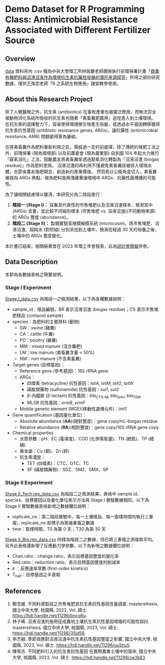 # Demo Dataset for R Programming Class: Antimicrobial Resistance Associated with Different Fertilizer Source

## Overview
[data](data) 資料夾內 .csv 檔為中央大學環工所林居慶老師團隊執行前環保署計畫「[商業有機肥料與沼渣沼液作為環境抗生素抗藥性發展的潛在來源探究](https://www.grb.gov.tw/search/planDetail?id=13380871)」所得之部份研究數據，僅供王孫崇老師「R 之系統生物應用」課堂教學使用。

## About this Research Project
除了人體醫療之外，抗生素 (antibiotics) 在畜牧產業也被廣泛應用，而無法完全被動物消化系統所吸收的抗生素也隨著「禽畜糞肥農用」途徑進入到土壤環境。
在抗生素的選擇壓力下，容易使得環境微生物產生突變，或透過水平基因轉移獲得抗生素抗性基因 (antibiotic resistance genes, ARGs)，讓抗藥性 (antimicrobial resistance, AMR) 問題變得更為嚴峻。

在將禽畜糞作為肥料重新利用之前，需經過一定的前處理，除了傳統的堆肥工法之外，前環保署 (現為環境部) 以及前農委會 (現為農業部) 自民國 104 年起大力推行「厭氧消化」工法，鼓勵農友將禽畜糞尿透過厭氧消化轉製為「沼液沼渣 (biogas residue)」作為肥料使用。
沼液沼渣的再利用不僅避免禽畜糞尿被排入環境水體，也節省農友施肥開支，創造新的產業價值。
然而若以公衛角度切入，禽畜糞被視為 ARGs 熱點，做為肥料施用潛藏著讓環境中 ARGs、抗藥性菌傳播的可能性。

為了讓相關疑慮得以釐清，本研究分為二階段進行：

1. **階段一 (Stage I)：** 採集具代表性的市售堆肥以及沼液沼渣樣本，檢測其中 (ARGs) 含量，並比較不同組別樣本 (市售堆肥 vs. 沼液沼渣)(不同動物來源) 的 ARGs 豐度 (abundance)。
2. **階段二 (Stage II)：** 製備實驗室規模縮模系統 (microcosm)，將市售堆肥、沼液沼渣、超純水 (對照組) 分別添加到土壤中，檢測在經過 30 天的培養之後，土壤中的 ARGs 豐度變化。

本計畫已結束，相關結果曾在 2023 年環工年會發表，此為[研討會簡報](https://drive.google.com/file/d/16I_Sj5RspPw_ez7N76SKzfut2cUBJRZX/view?usp=sharing)供參。

## Data Description
本節為各數據表格之簡要說明。

### Stage I Experiment
[Stage.I_data.csv](data/20220917_Stage.I_data.csv) 為階段一之檢測結果，以下為各欄數據說明：

* sample_id：樣品編號，BR 表示沼液沼渣 (biogas residue)；CS 表示市售堆肥樣品 (compost sample)
* species：各肥料的主要原料 (動物)
  * SW：swine (豬糞)
  * CA：cattle (牛糞)
  * PO：poultry (雞糞)
  * MM：mixed manure (混合糞肥)
  * LM：low manure (禽畜糞含量 < 50%)
  * NM：non manure (不含禽畜糞)
* Target genes (目標基因)：
  * Reference gene (參考基因)：16S rRNA gene
  * ARGs：
    * 四環素 (tetracycline) 抗性基因：*tetA*, *tetM*, *tetO*, *tetW*
    * 磺胺類藥物 (sulfonamide) 抗性基因：*sul1*, *sul2*
    * β-內醯胺 (β-lactam) 抗性基因：*bla*<sub>CTX-M</sub>, *bla*<sub>SHV</sub>, *bla*<sub>TEM</sub>
    * MLSB 抗性基因：*ermB*, *ermF*
  * Mobile genetic element (MGE)(移動性遺傳元件)：*intI1*
* Gene quantification (基因量化單位)：
  * Absolute abundance (**AA**)(絕對豐度)：gene copy/mL-biogas residue
  * Relative abundance (**RA**)(相對豐度)：gene copy/16S rRNA gene copy
* Chemical properties
  * 水質參數：pH、EC (電導度)、COD (化學需氧量)、TN (總氮)、TP (總磷)
  * 重金屬：Cu (銅)、Zn (鋅)
  * 抗生素濃度：
    * TET (四環素)：CTC、OTC、TC
    * SF (磺胺類藥物)：SDZ、SMZ、SMX、SP


### Stage II Experiment
[Stage.II_Tech.rep_data.csv](data/20220917_Stage.II_Tech.rep_data.csv) 為階段二之檢測結果，表格中 sample id、species、目標基因以及量化單位表示方法與 Stage I 實驗數據相同，以下為 Stage II 實驗數據表格新增之數據欄位說明：

* replicate_no：第二階段實驗中，每一土壤樣品、每一取樣時間均執行三重複，replicate_no 即標示為第幾重複之數據
* time：取樣時間，T0 為第 0 天；T30 為第 30 天


[Stage.II_Bio.rep_data.csv](data/20220917_Stage.II_Bio.rep_data.csv) 同樣為階段二之數據，但已將三重複之測值取平均。另外此表格還新增了反應動力學參數，以下為新增之數據欄位說明：

* Chan.ratio：change ratio，表示目標基因豐度的變化率
* Red.ratio：reduction ratio，表示目標基因豐度的削減率
* *k* ：反應速率常數 (first-order kinetics)
* T<sub>half</sub>：目標基因之半衰期


## References

1. 鄭念媛. 不同料源製成之市售堆肥其抗生素抗性基因含量調查. mastersthesis, 國立中央大學, 桃園縣, 2022, Vol. 碩士. https://hdl.handle.net/11296/bncg6u.
2. 林子晞. 沼液沼渣的施用促成農地土壤抗生素抗性基因增殖的可能性探討. mastersthesis, 國立中央大學, 桃園縣, 2023, Vol. 碩士. https://hdl.handle.net/11296/35jd58.
3. 李杰穎. 季節效應對沼液沼渣中抗生素抗性基因豐度之影響, 國立中央大學, 桃園縣, 2023, Vol. 碩士. https://hdl.handle.net/11296/uu5hu5.
4. 陳宥丞. 不同肥料引入的抗生素抗性基因 在實際農業土壤中的宿命, 國立中央大學, 桃園縣, 2023, Vol. 碩士. https://hdl.handle.net/11296/ce3b83.
